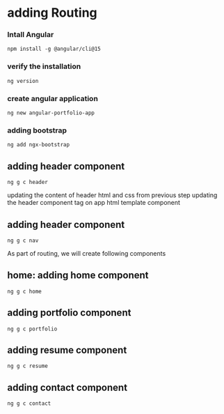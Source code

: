 # adding Routing

### Intall Angular 

```
npm install -g @angular/cli@15
```

### verify the installation
```
ng version
```

### create angular application
```
ng new angular-portfolio-app
```

### adding bootstrap
```
ng add ngx-bootstrap
```
## adding header component
``` 
ng g c header
```
updating the content of header html and css from previous step
updating the header component tag on app html template component

## adding header component
``` 
ng g c nav
```

As part of routing, we will create following components

## home: adding home component
``` 
ng g c home
```

## adding portfolio component
``` 
ng g c portfolio
```

## adding resume component
``` 
ng g c resume
```
## adding contact component
``` 
ng g c contact
```
